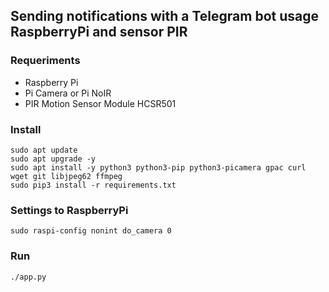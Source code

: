 ## Sending notifications with a Telegram bot usage RaspberryPi and sensor PIR

### Requeriments
- Raspberry Pi
- Pi Camera or Pi NoIR
- PIR Motion Sensor Module HCSR501

### Install

    sudo apt update
    sudo apt upgrade -y
    sudo apt install -y python3 python3-pip python3-picamera gpac curl wget git libjpeg62 ffmpeg
    sudo pip3 install -r requirements.txt


### Settings to RaspberryPi

    sudo raspi-config nonint do_camera 0

### Run

    ./app.py
